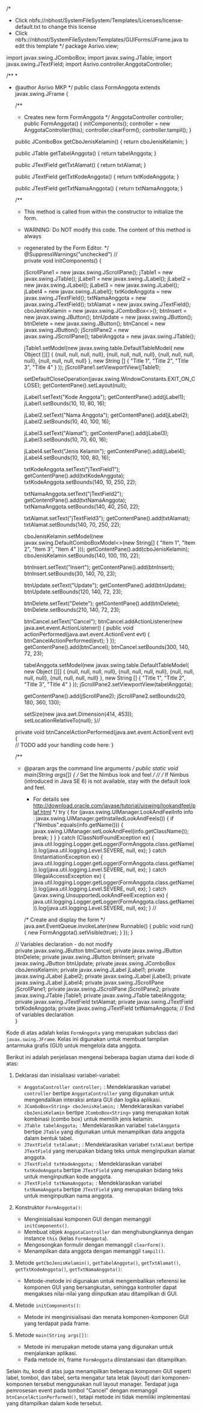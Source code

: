 /*
 * Click nbfs://nbhost/SystemFileSystem/Templates/Licenses/license-default.txt to change this license
 * Click nbfs://nbhost/SystemFileSystem/Templates/GUIForms/JFrame.java to edit this template
 */
package Asrivo.view;

import javax.swing.JComboBox;
import javax.swing.JTable;
import javax.swing.JTextField;
import Asrivo.controller.AnggotaController;

/**
 *
 * @author Asrivo MKP
 */
public class FormAnggota extends javax.swing.JFrame {

    /**
     * Creates new form FormAnggota
     */
    AnggotaController controller;
    public FormAnggota() {
        initComponents();
        controller = new AnggotaController(this);
        controller.clearForm();
        controller.tampil();
    }

    public JComboBox<String> getCboJenisKelamin() {
        return cboJenisKelamin;
    }

    public JTable getTabelAnggota() {
        return tabelAnggota;
    }

    public JTextField getTxtAlamat() {
        return txtAlamat;
    }

    public JTextField getTxtKodeAnggota() {
        return txtKodeAnggota;
    }

    public JTextField getTxtNamaAnggota() {
        return txtNamaAnggota;
    }

    
    
    /**
     * This method is called from within the constructor to initialize the form.
     * WARNING: Do NOT modify this code. The content of this method is always
     * regenerated by the Form Editor.
     */
    @SuppressWarnings("unchecked")
    // <editor-fold defaultstate="collapsed" desc="Generated Code">                          
    private void initComponents() {

        jScrollPane1 = new javax.swing.JScrollPane();
        jTable1 = new javax.swing.JTable();
        jLabel1 = new javax.swing.JLabel();
        jLabel2 = new javax.swing.JLabel();
        jLabel3 = new javax.swing.JLabel();
        jLabel4 = new javax.swing.JLabel();
        txtKodeAnggota = new javax.swing.JTextField();
        txtNamaAnggota = new javax.swing.JTextField();
        txtAlamat = new javax.swing.JTextField();
        cboJenisKelamin = new javax.swing.JComboBox<>();
        btnInsert = new javax.swing.JButton();
        btnUpdate = new javax.swing.JButton();
        btnDelete = new javax.swing.JButton();
        btnCancel = new javax.swing.JButton();
        jScrollPane2 = new javax.swing.JScrollPane();
        tabelAnggota = new javax.swing.JTable();

        jTable1.setModel(new javax.swing.table.DefaultTableModel(
            new Object [][] {
                {null, null, null, null},
                {null, null, null, null},
                {null, null, null, null},
                {null, null, null, null}
            },
            new String [] {
                "Title 1", "Title 2", "Title 3", "Title 4"
            }
        ));
        jScrollPane1.setViewportView(jTable1);

        setDefaultCloseOperation(javax.swing.WindowConstants.EXIT_ON_CLOSE);
        getContentPane().setLayout(null);

        jLabel1.setText("Kode Anggota");
        getContentPane().add(jLabel1);
        jLabel1.setBounds(10, 10, 80, 16);

        jLabel2.setText("Nama Anggota");
        getContentPane().add(jLabel2);
        jLabel2.setBounds(10, 40, 100, 16);

        jLabel3.setText("Alamat");
        getContentPane().add(jLabel3);
        jLabel3.setBounds(10, 70, 60, 16);

        jLabel4.setText("Jenis Kelamin");
        getContentPane().add(jLabel4);
        jLabel4.setBounds(10, 100, 80, 16);

        txtKodeAnggota.setText("jTextField1");
        getContentPane().add(txtKodeAnggota);
        txtKodeAnggota.setBounds(140, 10, 250, 22);

        txtNamaAnggota.setText("jTextField2");
        getContentPane().add(txtNamaAnggota);
        txtNamaAnggota.setBounds(140, 40, 250, 22);

        txtAlamat.setText("jTextField3");
        getContentPane().add(txtAlamat);
        txtAlamat.setBounds(140, 70, 250, 22);

        cboJenisKelamin.setModel(new javax.swing.DefaultComboBoxModel<>(new String[] { "Item 1", "Item 2", "Item 3", "Item 4" }));
        getContentPane().add(cboJenisKelamin);
        cboJenisKelamin.setBounds(140, 100, 110, 22);

        btnInsert.setText("Insert");
        getContentPane().add(btnInsert);
        btnInsert.setBounds(30, 140, 70, 23);

        btnUpdate.setText("Update");
        getContentPane().add(btnUpdate);
        btnUpdate.setBounds(120, 140, 72, 23);

        btnDelete.setText("Delete");
        getContentPane().add(btnDelete);
        btnDelete.setBounds(210, 140, 72, 23);

        btnCancel.setText("Cancel");
        btnCancel.addActionListener(new java.awt.event.ActionListener() {
            public void actionPerformed(java.awt.event.ActionEvent evt) {
                btnCancelActionPerformed(evt);
            }
        });
        getContentPane().add(btnCancel);
        btnCancel.setBounds(300, 140, 72, 23);

        tabelAnggota.setModel(new javax.swing.table.DefaultTableModel(
            new Object [][] {
                {null, null, null, null},
                {null, null, null, null},
                {null, null, null, null},
                {null, null, null, null}
            },
            new String [] {
                "Title 1", "Title 2", "Title 3", "Title 4"
            }
        ));
        jScrollPane2.setViewportView(tabelAnggota);

        getContentPane().add(jScrollPane2);
        jScrollPane2.setBounds(20, 180, 360, 130);

        setSize(new java.awt.Dimension(414, 453));
        setLocationRelativeTo(null);
    }// </editor-fold>                        

    private void btnCancelActionPerformed(java.awt.event.ActionEvent evt) {                                          
        // TODO add your handling code here:
    }                                         

    /**
     * @param args the command line arguments
     */
    public static void main(String args[]) {
        /* Set the Nimbus look and feel */
        //<editor-fold defaultstate="collapsed" desc=" Look and feel setting code (optional) ">
        /* If Nimbus (introduced in Java SE 6) is not available, stay with the default look and feel.
         * For details see http://download.oracle.com/javase/tutorial/uiswing/lookandfeel/plaf.html 
         */
        try {
            for (javax.swing.UIManager.LookAndFeelInfo info : javax.swing.UIManager.getInstalledLookAndFeels()) {
                if ("Nimbus".equals(info.getName())) {
                    javax.swing.UIManager.setLookAndFeel(info.getClassName());
                    break;
                }
            }
        } catch (ClassNotFoundException ex) {
            java.util.logging.Logger.getLogger(FormAnggota.class.getName()).log(java.util.logging.Level.SEVERE, null, ex);
        } catch (InstantiationException ex) {
            java.util.logging.Logger.getLogger(FormAnggota.class.getName()).log(java.util.logging.Level.SEVERE, null, ex);
        } catch (IllegalAccessException ex) {
            java.util.logging.Logger.getLogger(FormAnggota.class.getName()).log(java.util.logging.Level.SEVERE, null, ex);
        } catch (javax.swing.UnsupportedLookAndFeelException ex) {
            java.util.logging.Logger.getLogger(FormAnggota.class.getName()).log(java.util.logging.Level.SEVERE, null, ex);
        }
        //</editor-fold>

        /* Create and display the form */
        java.awt.EventQueue.invokeLater(new Runnable() {
            public void run() {
                new FormAnggota().setVisible(true);
            }
        });
    }

    // Variables declaration - do not modify                     
    private javax.swing.JButton btnCancel;
    private javax.swing.JButton btnDelete;
    private javax.swing.JButton btnInsert;
    private javax.swing.JButton btnUpdate;
    private javax.swing.JComboBox<String> cboJenisKelamin;
    private javax.swing.JLabel jLabel1;
    private javax.swing.JLabel jLabel2;
    private javax.swing.JLabel jLabel3;
    private javax.swing.JLabel jLabel4;
    private javax.swing.JScrollPane jScrollPane1;
    private javax.swing.JScrollPane jScrollPane2;
    private javax.swing.JTable jTable1;
    private javax.swing.JTable tabelAnggota;
    private javax.swing.JTextField txtAlamat;
    private javax.swing.JTextField txtKodeAnggota;
    private javax.swing.JTextField txtNamaAnggota;
    // End of variables declaration                   
}

Kode di atas adalah kelas `FormAnggota` yang merupakan subclass dari `javax.swing.JFrame`. Kelas ini digunakan untuk membuat tampilan antarmuka grafis (GUI) untuk mengelola data anggota.

Berikut ini adalah penjelasan mengenai beberapa bagian utama dari kode di atas:

1. Deklarasi dan inisialisasi variabel-variabel:
   - `AnggotaController controller;` : Mendeklarasikan variabel `controller` bertipe `AnggotaController` yang digunakan untuk mengendalikan interaksi antara GUI dan logika aplikasi.
   - `JComboBox<String> cboJenisKelamin;` : Mendeklarasikan variabel `cboJenisKelamin` bertipe `JComboBox<String>` yang merupakan kotak kombinasi (combo box) untuk memilih jenis kelamin.
   - `JTable tabelAnggota;` : Mendeklarasikan variabel `tabelAnggota` bertipe `JTable` yang digunakan untuk menampilkan data anggota dalam bentuk tabel.
   - `JTextField txtAlamat;` : Mendeklarasikan variabel `txtAlamat` bertipe `JTextField` yang merupakan bidang teks untuk menginputkan alamat anggota.
   - `JTextField txtKodeAnggota;` : Mendeklarasikan variabel `txtKodeAnggota` bertipe `JTextField` yang merupakan bidang teks untuk menginputkan kode anggota.
   - `JTextField txtNamaAnggota;` : Mendeklarasikan variabel `txtNamaAnggota` bertipe `JTextField` yang merupakan bidang teks untuk menginputkan nama anggota.

2. Konstruktor `FormAnggota()`:
   - Menginisialisasi komponen GUI dengan memanggil `initComponents()`.
   - Membuat objek `AnggotaController` dan menghubungkannya dengan instance `this` (kelas `FormAnggota`).
   - Mengosongkan formulir dengan memanggil `clearForm()`.
   - Menampilkan data anggota dengan memanggil `tampil()`.

3. Metode `getCboJenisKelamin()`, `getTabelAnggota()`, `getTxtAlamat()`, `getTxtKodeAnggota()`, `getTxtNamaAnggota()`:
   - Metode-metode ini digunakan untuk mengembalikan referensi ke komponen GUI yang bersangkutan, sehingga kontroller dapat mengakses nilai-nilai yang diinputkan atau ditampilkan di GUI.

4. Metode `initComponents()`:
   - Metode ini menginisialisasi dan menata komponen-komponen GUI yang terdapat pada frame.

5. Metode `main(String args[])`:
   - Metode ini merupakan metode utama yang digunakan untuk menjalankan aplikasi.
   - Pada metode ini, frame `FormAnggota` diinstansiasi dan ditampilkan.

Selain itu, kode di atas juga menampilkan beberapa komponen GUI seperti label, tombol, dan tabel, serta mengatur tata letak (layout) dari komponen-komponen tersebut menggunakan null layout manager. Terdapat juga pemrosesan event pada tombol "Cancel" dengan memanggil `btnCancelActionPerformed()`, tetapi metode ini tidak memiliki implementasi yang ditampilkan dalam kode tersebut.
